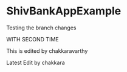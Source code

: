 # ShivBankAppExample

Testing the branch changes

WITH SECOND TIME

This is edited by chakkaravarthy

Latest Edit by chakkara
